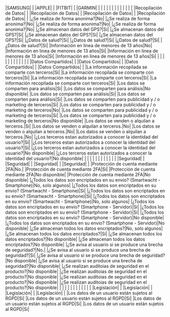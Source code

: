 |SAMSUNG| | |APPLE| | |FITBIT| | |GARMIN| |
| | | | | | | | | | | |
|Recopilación de Datos| | |Recopilación de Datos| | |Recopilación de Datos| | |Recopilación de Datos| |
|¿Se realiza de forma anonima?|No| |¿Se realiza de forma anonima?|No| |¿Se realiza de forma anonima?|No| |¿Se realiza de forma anonima?|No|
|¿Se almacenan datos del GPS?|Si| |¿Se almacenan datos del GPS?|Si| |¿Se almacenan datos del GPS?|Si| |¿Se almacenan datos del GPS?|Si|
|¿Datos de salud?|Si| |¿Datos de salud?|Si| |¿Datos de salud?|Si| |¿Datos de salud?|Si|
|Información en linea de  menores de 13 años|No| |Información en linea de  menores de 13 años|Si| |Información en linea de  menores de 13 años|Si| |Información en linea de  menores de 13 años|Si|
| | | | | | | | | | | |
|Datos Compartidos| | |Datos Compartidos| | |Datos Compartidos| | |Datos Compartidos| |
|La información recopilada se comparte con terceros|Si| |La información recopilada se comparte con terceros|Si| |La información recopilada se comparte con terceros|Si| |La información recopilada se comparte con terceros|Si|
|Los datos se comparten para análisis|Si| |Los datos se comparten para análisis|No disponible| |Los datos se comparten para análisis|Si| |Los datos se comparten para análisis|Si|
|Los datos se comparten para publicidad y / o marketing de terceros|Si| |Los datos se comparten para publicidad y / o marketing de terceros|No| |Los datos se comparten para publicidad y / o marketing de terceros|Si| |Los datos se comparten para publicidad y / o marketing de terceros|No disponible|
|Los datos se venden o alquilan a terceros.|Si| |Los datos se venden o alquilan a terceros.|No| |Los datos se venden o alquilan a terceros.|No| |Los datos se venden o alquilan a terceros.|No|
|¿Los terceros estan autorizados a conocer la identidad del usuario?|Si| |¿Los terceros estan autorizados a conocer la identidad del usuario?|Si| |¿Los terceros estan autorizados a conocer la identidad del usuario?|No disponible| |¿Los terceros estan autorizados a conocer la identidad del usuario?|No disponible|
| | | | | | | | | | | |
|Seguridad| | |Seguridad| | |Seguridad| | |Seguridad| |
|Protección de cuenta mediante 2FA|No.| |Protección de cuenta mediante 2FA|Si| |Protección de cuenta mediante 2FA|No disponible| |Protección de cuenta mediante 2FA|No disponible|
|¿Todos los datos son encriptados en su envio? (Smartwacht - Smartphone)|No, solo algunos| |¿Todos los datos son encriptados en su envio? (Smartwacht - Smartphone)|Si| |¿Todos los datos son encriptados en su envio? (Smartwacht - Smartphone)|Si| |¿Todos los datos son encriptados en su envio? (Smartwacht - Smartphone)|No, solo algunos|
|¿Todos los datos son encriptados en su envio? (Smartphone - Servidor)|Si| |¿Todos los datos son encriptados en su envio? (Smartphone - Servidor)|Si| |¿Todos los datos son encriptados en su envio? (Smartphone - Servidor)|No disponible| |¿Todos los datos son encriptados en su envio? (Smartphone - Servidor)|No disponible|
|¿Se almacenan todos los datos encriptados?|No, solo algunos| |¿Se almacenan todos los datos encriptados?|Si| |¿Se almacenan todos los datos encriptados?|No disponible| |¿Se almacenan todos los datos encriptados?|No disponible|
|¿Se avisa al usuario si se produce una brecha de seguridad?|No.| |¿Se avisa al usuario si se produce una brecha de seguridad?|Si| |¿Se avisa al usuario si se produce una brecha de seguridad?|No disponible| |¿Se avisa al usuario si se produce una brecha de seguridad?|No disponible|
|¿Se realizan auditoias de seguridad en el producto?|No disponible| |¿Se realizan auditoias de seguridad en el producto?|No disponible| |¿Se realizan auditoias de seguridad en el producto?|No disponible| |¿Se realizan auditoias de seguridad en el producto?|No disponible|
| | | | | | | | | | | |
|Legislación| | |Legislación| | |Legislación| | |Legislación| |
|Los datos de un usuario están sujetos al RGPD|Si| |Los datos de un usuario están sujetos al RGPD|Si| |Los datos de un usuario están sujetos al RGPD|Si| |Los datos de un usuario están sujetos al RGPD|Si|
